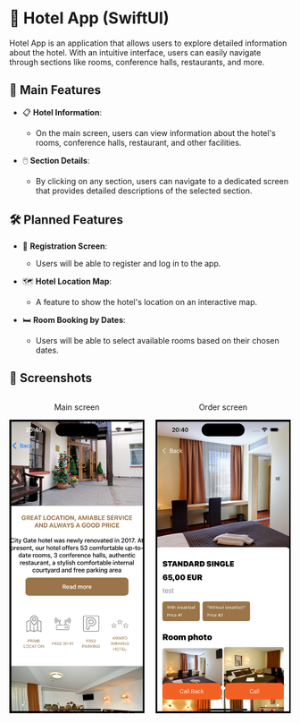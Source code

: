 # 🏨 Hotel App (SwiftUI)

Hotel App is an application that allows users to explore detailed information about the hotel. With an intuitive interface, users can easily navigate through sections like rooms, conference halls, restaurants, and more.

## 🚀 Main Features

- 📋 **Hotel Information**:
  - On the main screen, users can view information about the hotel's rooms, conference halls, restaurant, and other facilities.

- 🖱️ **Section Details**:
  - By clicking on any section, users can navigate to a dedicated screen that provides detailed descriptions of the selected section.

## 🛠️ Planned Features

- 🔐 **Registration Screen**:
  - Users will be able to register and log in to the app.

- 🗺️ **Hotel Location Map**:
  - A feature to show the hotel's location on an interactive map.

- 🛏️ **Room Booking by Dates**:
  - Users will be able to select available rooms based on their chosen dates.

## 📸 Screenshots

<div style="display: flex; justify-content: center;">
    <div style="text-align: center; margin-right: 20px;">
        <p>Main screen</p>
        <img src="https://github.com/AlexAlexBoga/Hotel/raw/main/screenshots/main1.png" alt="Main screen" width="250" />
    </div>
    <div style="text-align: center;">
        <p>Order screen</p>
        <img src="https://github.com/AlexAlexBoga/hotel/raw/main/screenshots/detail1.png" alt="Order screen" width="250" />
    </div>
</div>
